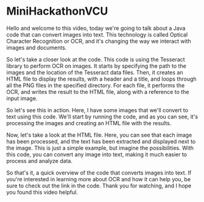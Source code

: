 # MiniHackathonVCU

Hello and welcome to this video, today we're going to talk about a Java code that can convert images into text.
This technology is called Optical Character Recognition or OCR, and it's changing the way we interact with images and documents.

So let's take a closer look at the code. This code is using the Tesseract library to perform OCR on images.
It starts by specifying the path to the images and the location of the Tesseract data files.
Then, it creates an HTML file to display the results, with a header and a title, and loops through all the PNG files in the specified directory.
For each file, it performs the OCR, and writes the result to the HTML file, along with a reference to the input image.

So let's see this in action. Here, I have some images that we'll convert to text using this code.
We'll start by running the code, and as you can see, it's processing the images and creating an HTML file with the results.

Now, let's take a look at the HTML file. Here, you can see that each image has been processed,
and the text has been extracted and displayed next to the image. This is just a simple example, but imagine the possibilities.
With this code, you can convert any image into text, making it much easier to process and analyze data.

So that's it, a quick overview of the code that converts images into text. If you're interested in learning more about OCR and how it can help you,
be sure to check out the link in the code. Thank you for watching, and I hope you found this video helpful.
